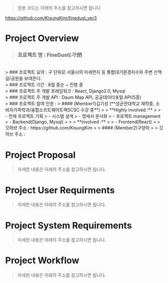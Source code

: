 > 원본 코드는 아래의 주소를 참고하시면 됩니다

https://github.com/KisungKim/finedust_ver3

# Project Overview

> ### 프로젝트 명 : FineDust(*가명*)
<br/>
> ### 프로젝트 요약 : 구 단위로 서울시의 미세먼지 등 통합대기환경지수와 주변 산책길/공원을 보여준다. 
<br/>
> ### 프로젝트 기간 : 8월 중순 ~ 진행 중 
<br/>
> ### 프로젝트 주 개발 프레임워크 : React, Django2.0, Mysql
<br/>
> ### 프로젝트 주 개발 API : Daum Map API, 공공데이터포털 API(5종)
<br/>
> ### 프로젝트 참여 인원 : 
> #### (Member1)김기성 (**성균관대학교 재학중, 소비자가족학과/융합소프트웨어트랙SCSC 수강 중**)
>
> **Highly involved :**
>
> - 전체 프로젝트 기획
> - 시스템 설계
> - 명세서 문서화
> - 프로젝트 management
> - Backend(Django, Mysql) 
>
>
> **involved :** 
>
> - Frontend(React)
>
> 깃허브 주소 : https://github.com/KisungKim
>
> #### (Member2)구양하
>
> 깃허브 주소 : 

<br/>

# Project Proposal

> 자세한 내용은 아래의 주소를 참고하시면 됩니다.

# Project User Requirments

> 자세한 내용은 아래의 주소를 참고하시면 됩니다.

# Project System Requirements

> 자세한 내용은 아래의 주소를 참고하시면 됩니다.

# Project Workflow

> 자세한 내용은 아래의 주소를 참고하시면 됩니다.
